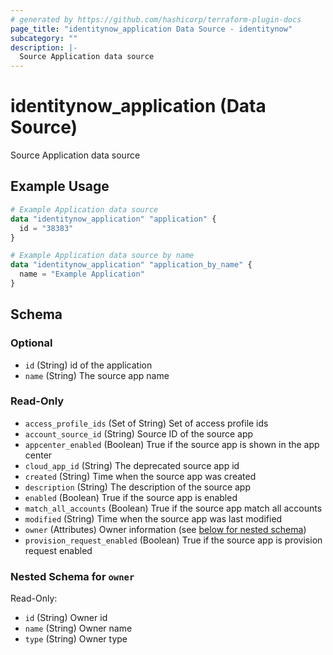 ```yaml
---
# generated by https://github.com/hashicorp/terraform-plugin-docs
page_title: "identitynow_application Data Source - identitynow"
subcategory: ""
description: |-
  Source Application data source
---
```


# identitynow_application (Data Source)

Source Application data source

## Example Usage

```terraform
# Example Application data source
data "identitynow_application" "application" {
  id = "38383"
}

# Example Application data source by name
data "identitynow_application" "application_by_name" {
  name = "Example Application"
}
```

<!-- schema generated by tfplugindocs -->
## Schema

### Optional

- `id` (String) id of the application
- `name` (String) The source app name

### Read-Only

- `access_profile_ids` (Set of String) Set of access profile ids
- `account_source_id` (String) Source ID of the source app
- `appcenter_enabled` (Boolean) True if the source app is shown in the app center
- `cloud_app_id` (String) The deprecated source app id
- `created` (String) Time when the source app was created
- `description` (String) The description of the source app
- `enabled` (Boolean) True if the source app is enabled
- `match_all_accounts` (Boolean) True if the source app match all accounts
- `modified` (String) Time when the source app was last modified
- `owner` (Attributes) Owner information (see [below for nested schema](#nestedatt--owner))
- `provision_request_enabled` (Boolean) True if the source app is provision request enabled

<a id="nestedatt--owner"></a>
### Nested Schema for `owner`

Read-Only:

- `id` (String) Owner id
- `name` (String) Owner name
- `type` (String) Owner type
